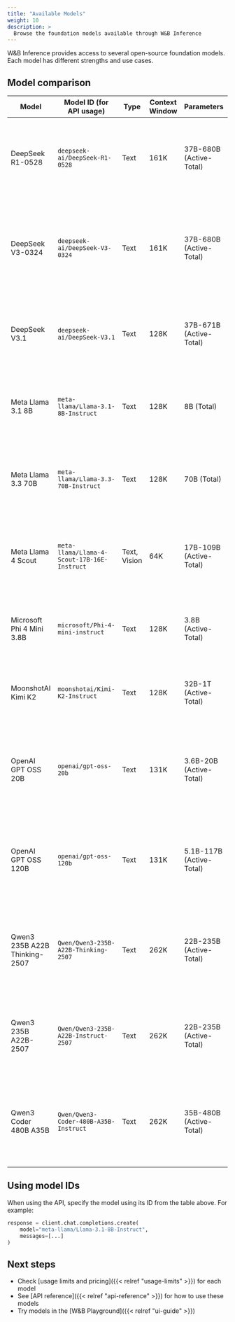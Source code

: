 ```yaml
---
title: "Available Models"
weight: 10
description: >
  Browse the foundation models available through W&B Inference
---
```


W&B Inference provides access to several open-source foundation models. Each model has different strengths and use cases.

## Model comparison

| Model | Model ID (for API usage) | Type | Context Window | Parameters | Description |
|-------|--------------------------|------|----------------|------------|-------------|
| DeepSeek R1-0528 | `deepseek-ai/DeepSeek-R1-0528` | Text | 161K | 37B-680B (Active-Total) | Optimized for precise reasoning tasks including complex coding, math, and structured document analysis |
| DeepSeek V3-0324 | `deepseek-ai/DeepSeek-V3-0324` | Text | 161K | 37B-680B (Active-Total) | Robust Mixture-of-Experts model tailored for high-complexity language processing and comprehensive document analysis |
| DeepSeek V3.1 | `deepseek-ai/DeepSeek-V3.1` | Text | 128K | 37B-671B (Active-Total) | A large hybrid model that supports both thinking and non-thinking modes via prompt templates |
| Meta Llama 3.1 8B | `meta-llama/Llama-3.1-8B-Instruct` | Text | 128K | 8B (Total) | Efficient conversational model optimized for responsive multilingual chatbot interactions |
| Meta Llama 3.3 70B | `meta-llama/Llama-3.3-70B-Instruct` | Text | 128K | 70B (Total) | Multilingual model excelling in conversational tasks, detailed instruction-following, and coding |
| Meta Llama 4 Scout | `meta-llama/Llama-4-Scout-17B-16E-Instruct` | Text, Vision | 64K | 17B-109B (Active-Total) | Multi-modal model integrating text and image understanding, ideal for visual tasks and combined analysis |
| Microsoft Phi 4 Mini 3.8B | `microsoft/Phi-4-mini-instruct` | Text | 128K | 3.8B (Active-Total) | Compact, efficient model ideal for fast responses in resource-constrained environments |
| MoonshotAI Kimi K2 | `moonshotai/Kimi-K2-Instruct` | Text | 128K | 32B-1T (Active-Total) | Mixture-of-Experts model optimized for complex tool use, reasoning, and code synthesis |
| OpenAI GPT OSS 20B | `openai/gpt-oss-20b` | Text | 131K | 3.6B-20B (Active-Total) | Lower latency Mixture-of-Experts model trained on OpenAI's Harmony response format with reasoning capabilities. |
| OpenAI GPT OSS 120B	| `openai/gpt-oss-120b` | Text | 131K | 5.1B-117B (Active-Total) | Efficient Mixture-of-Experts model designed for high-reasoning, agentic and general-purpose use cases. |
| Qwen3 235B A22B Thinking-2507 | `Qwen/Qwen3-235B-A22B-Thinking-2507` | Text | 262K | 22B-235B (Active-Total) | High-performance Mixture-of-Experts model optimized for structured reasoning, math, and long-form generation |
| Qwen3 235B A22B-2507 | `Qwen/Qwen3-235B-A22B-Instruct-2507` | Text | 262K | 22B-235B (Active-Total) | Efficient multilingual, Mixture-of-Experts, instruction-tuned model, optimized for logical reasoning |
| Qwen3 Coder 480B A35B | `Qwen/Qwen3-Coder-480B-A35B-Instruct` | Text | 262K | 35B-480B (Active-Total) | Mixture-of-Experts model optimized for coding tasks such as function calling, tooling use, and long-context reasoning |

## Using model IDs

When using the API, specify the model using its ID from the table above. For example:

```python
response = client.chat.completions.create(
    model="meta-llama/Llama-3.1-8B-Instruct",
    messages=[...]
)
```

## Next steps

- Check [usage limits and pricing]({{< relref "usage-limits" >}}) for each model
- See [API reference]({{< relref "api-reference" >}}) for how to use these models
- Try models in the [W&B Playground]({{< relref "ui-guide" >}}) 